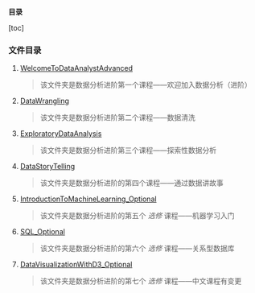 **目录**

[toc]

### 文件目录
1. [WelcomeToDataAnalystAdvanced](./WelcomeToDataAnalystAdvanced)
	
	> 该文件夹是数据分析进阶第一个课程——欢迎加入数据分析（进阶）
2. [DataWrangling](./DataWrangling)
	
	> 该文件夹是数据分析进阶第二个课程——数据清洗
3. [ExploratoryDataAnalysis](./ExploratoryDataAnalysis)

	> 该文件夹是数据分析进阶第三个课程——探索性数据分析
	
4. [DataStoryTelling](./DataStoryTelling)

	> 该文件夹是数据分析进阶的第四个课程——通过数据讲故事

5. [IntroductionToMachineLearning_Optional](./IntroductionToMachineLearning_Optional)

	> 该文件夹是数据分析进阶的第五个 *选修* 课程——机器学习入门
6. [SQL_Optional](./SQL_Optional)
	> 该文件夹是数据分析进阶的第六个 *选修* 课程——关系型数据库
7. [DataVisualizationWithD3_Optional](./DataVisualizationWithD3_Optional)

	> 该文件夹是数据分析进阶的第七个 *选修* 课程——中文课程有变更
